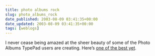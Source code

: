 ```yaml
---
title: photo albums rock
slug: photo_albums_rock
date_published: 2003-08-09 03:41:35+00:00
date_updated: 2003-08-09 03:41:35+00:00
tags: [weblogs]
---
```

I never cease being amazed at the sheer beauty of some of the Photo Albums TypePad users are creating. Here’s [one of the best yet](http://kitokito.typepad.com/photos/photo/).

